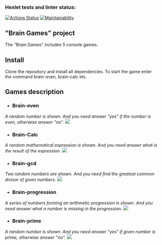 ### Hexlet tests and linter status:
[![Actions Status](https://github.com/pozalek/frontend-project-44/workflows/hexlet-check/badge.svg)](https://github.com/pozalek/frontend-project-44/actions)
[![Maintainability](https://api.codeclimate.com/v1/badges/3a5508b09e7feaa12594/maintainability)](https://codeclimate.com/github/pozalek/frontend-project-44/maintainability)

## "Brain Games" project ##
The "Brain Games" includes 5 console games.

## Install
Clone the repository and install all dependencies. To start the game enter the command brain-even, brain-calc etc.

## Games description
* ### Brain-even
_A random number is shown. And you need answer "yes" if the number is even, otherwise answer "no"._
<a href="https://asciinema.org/a/nNfZFpI7jm3zBAXxJVHeIp163" target="_blank"><img src="https://asciinema.org/a/nNfZFpI7jm3zBAXxJVHeIp163.svg" /></a>

* ### Brain-Calc
_A random mathematical expression is shown. And you need answer what is the result of the expression._
<a href="https://asciinema.org/a/CIuinnFaKYJm6NwzofC6WdMys" target="_blank"><img src="https://asciinema.org/a/CIuinnFaKYJm6NwzofC6WdMys.svg" /></a>

* ### Brain-gcd
_Two random numbers are shown. And you need find the greatest common divisor of given numbers._
<a href="https://asciinema.org/a/5nQuUmt5JUzyKu7uLd2XkvD2Z" target="_blank"><img src="https://asciinema.org/a/5nQuUmt5JUzyKu7uLd2XkvD2Z.svg" /></a>

* ### Brain-progression
_A series of numbers forming an arithmetic progression is shown. And you need answer what a number is missing in the progression._
<a href="https://asciinema.org/a/aQw7hOHu2mBKfy0xWokV2jqFT" target="_blank"><img src="https://asciinema.org/a/aQw7hOHu2mBKfy0xWokV2jqFT.svg" /></a>

* ### Brain-prime
_A random number is shown. And you need answer "yes" if given number is prime, otherwise answer "no"._
<a href="https://asciinema.org/a/Ruxd2hc0VnsSBf9roNETuDe2j" target="_blank"><img src="https://asciinema.org/a/Ruxd2hc0VnsSBf9roNETuDe2j.svg" /></a>
